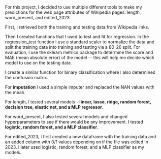 For this project, I decided to use multiple different tools to make my predictions for the web page attributes of Wikipedia pages: length, word_present, and edited_2023.

First, I retrieved both the training and testing data from Wikipedia links.

Then I created functions that I used to test and fit for regression. In the regression_test function I use a standard scaler to normalize the data and split the training data into training and testing via a 80-20 split. For evaluation, I use the sklearn metrics package to determine the score and MAE (mean absolute error) of the model -- this will help me decide which model to use on the testing data.

I create a similar function for binary classification where I also determined the confusion matrix. 

For **imputation** I used a simple imputer and replaced the NAN values with the mean.

For length, I tested several models - **linear, lasso, ridge, random forest, decision tree, elastic net, and a MLP regressor**. 

For word_present, I also tested several models and changed hyperparameters to see if there would be any improvement. I tested **logistic, random forest, and a MLP classifier**. 

For edited_2023, I first created a new dataframe with the training data and an added column with 0/1 values depending on if the file was edited in 2023. I later used logistic, random forest, and a MLP classifier as my models.
